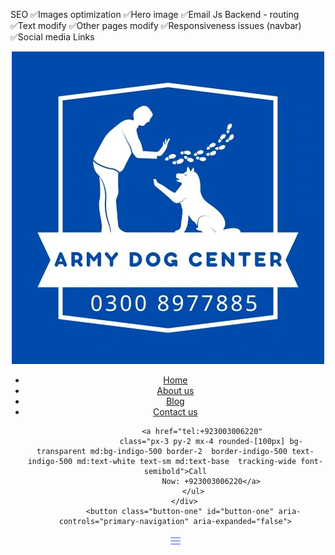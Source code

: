 SEO
✅Images optimization
✅Hero image
✅Email Js
Backend - routing
✅Text modify
✅Other pages modify
✅Responsiveness issues (navbar)
✅Social media Links








  <header class="flex">
            <div class=""><img src="images/logo.webp" alt="error" class="size-12 bg-blue p-1 rounded-full"></div>
              <div id="header"
            class="flex flex-col  md:flex-row justify-center items-start md:items-center md:gap-x-6 gap-y-8 md:gap-y-0 absolute top-20 right-0 md:static md:opacity-100">
            <ul
                class="flex flex-col md:flex-row bg-gray-300 md:bg-transparent justify-start md:justify-center items-start md:items-center gap-x-4 gap-y-5 md:gap-y-0 py-6 sm:py-10 md:py-0 px-12 sm:px-20 md:px-0 ">
                <li> <a class="p-3 text-indigo-500 text-base lg:text-lg tracking-wide font-semibold" href="/"> Home</a>
                </li>
                <li> <a class="p-3 text-indigo-500 text-base lg:text-lg   tracking-wide font-semibold"
                        href="about.html">
                        About us</a>
                </li>
                <!-- <li> <a class="p-3 text-white text-base  tracking-wide font-semibold" href=""> Our
                        Services</a></li> -->
                <li> <a class="p-3 text-indigo-500 text-base lg:text-lg   tracking-wide font-semibold" href="blog.html">
                        Blog</a></li>
                <li> <a class="p-3 text-indigo-500 text-base lg:text-lg    tracking-wide font-semibold"
                        href="contact.html">
                        Contact
                        us</a></li>

                <a href="tel:+923003006220"
                    class="px-3 py-2 mx-4 rounded-[100px] bg-transparent md:bg-indigo-500 border-2  border-indigo-500 text-indigo-500 md:text-white text-sm md:text-base  tracking-wide font-semibold">Call
                    Now: +923003006220</a>
            </ul>
        </div>
            <button class="button-one" id="button-one" aria-controls="primary-navigation" aria-expanded="false">
   <svg onclick="return showMenu()"  class="size-6 cursor-pointer " xmlns="http://www.w3.org/2000/svg" width="20" height="20" viewBox="0 0 24 24" fill="none" stroke="#6366f1" stroke-width="1.5" stroke-linecap="round" stroke-linejoin="round"><line x1="3" y1="12" x2="21" y2="12"></line><line x1="3" y1="6" x2="21" y2="6"></line><line x1="3" y1="18" x2="21" y2="18"></line></svg>
  </button>
        </header>